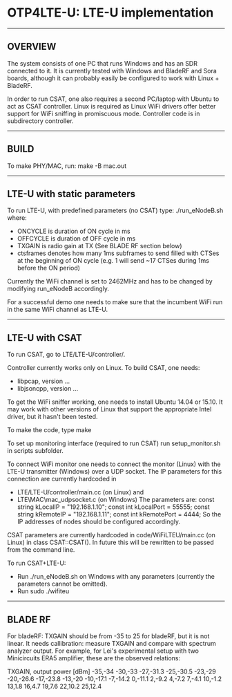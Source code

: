 # OTP4LTE-U: LTE-U implementation

***************************************************************************************
## OVERVIEW


The system consists of one PC that runs Windows and has an SDR
connected to it. It is currently tested with Windows and BladeRF and
Sora boards, although it can probably easily be configured to work
with Linux + BladeRF. 

In order to run CSAT, one also requires a second PC/laptop with Ubuntu
to act as CSAT controller. Linux is required as Linux WiFi drivers
offer better support for WiFi sniffing in promiscuous mode. Controller
code is in subdirectory controller.




***************************************************************************************
## BUILD


To make PHY/MAC, run:
make -B mac.out



***************************************************************************************
## LTE-U with static parameters


To run LTE-U, with predefined parameters (no CSAT) type:
./run_eNodeB.sh <ONCYCLE> <OFFCYCLE> <TXGAIN> <ctsframes>
where:
- ONCYCLE is duration of ON cycle in ms
- OFFCYCLE is duration of OFF cycle in ms
- TXGAIN is radio gain at TX (See BLADE RF section below)
- ctsframes denotes how many 1ms subframes to send filled with CTSes at the beginning of ON cycle 
  (e.g. 1 will send ~17 CTSes during 1ms before the ON period)

Currently the WiFi channel is set to 2462MHz and has to be changed by
modifying run_eNodeB accordingly.

For a successful demo one needs to make sure that the incumbent WiFi
run in the same WiFi channel as LTE-U.






***************************************************************************************
## LTE-U with CSAT


To run CSAT, go to LTE/LTE-U/controller/. 

Controller currently works only on Linux. To build CSAT, one needs:
- libpcap, version ...
- libjsoncpp, version ...

To get the WiFi sniffer working, one needs to install Ubuntu 14.04 or
15.10.  It may work with other versions of Linux that support the
appropriate Intel driver, but it hasn't been tested.

To make the code, type
  make

To set up monitoring interface (required to run CSAT) run
setup_monitor.sh in scripts subfolder. 

To connect WiFi monitor one needs to connect the monitor (Linux) with
the LTE-U transmitter (Windows) over a UDP socket. The IP parameters
for this connection are currently hardcoded in 
- LTE/LTE-U/controller/main.cc (on Linux) and
- LTE\MAC\mac_udpsocket.c (on Windows)
The parameters are:
  const string kLocalIP = "192.168.1.10";
  const int kLocalPort = 55555;
  const string kRemoteIP = "192.168.1.11";
  const int kRemotePort = 4444;
So the IP addresses of nodes should be configured accordingly. 

CSAT parameters are currently hardcoded in code/WiFiLTEU/main.cc (on
Linux) in class CSAT::CSAT(). In future this will be rewritten to be
passed from the command line.

To run CSAT+LTE-U:
- Run ./run_eNodeB.sh on Windows with any parameters (currently the
  parameters cannot be omitted).
- Run sudo ./wifiteu <p1> <p2> <p3> <p4>
  






***************************************************************************************
## BLADE RF


For bladeRF: 
TXGAIN should be from -35 to 25 for bladeRF, but it is not linear. 
It needs callibration: measure TXGAIN and compare with spectrum analyzer output.
For example, for Lei's experimental setup with two Minicircuits ERA5 amplifier, 
these are the observed relations:

TXGAIN, output power [dBm]
-35,-34
-30,-33
-27,-31.3
-25,-30.5
-23,-29
-20,-26.6
-17,-23.8
-13,-20
-10,-17.1
-7,-14.2
0,-11.1
2,-9.2
4,-7.2
7,-4.1
10,-1.2
13,1.8
16,4.7
19,7.6
22,10.2
25,12.4
